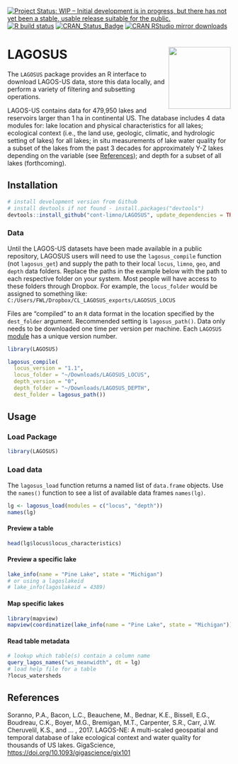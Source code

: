 
<!-- README.md is generated from README.Rmd. Please edit that file -->

[![Project Status: WIP – Initial development is in progress, but there
has not yet been a stable, usable release suitable for the
public.](https://www.repostatus.org/badges/latest/wip.svg)](https://www.repostatus.org/#wip)
[![R build
status](https://github.com/cont-limno/LAGOSUS/workflows/R-CMD-check/badge.svg)](https://github.com/cont-limno/LAGOSUS/actions)
[![CRAN\_Status\_Badge](http://www.r-pkg.org/badges/version/LAGOSUS)](https://cran.r-project.org/package=LAGOSUS)
[![CRAN RStudio mirror
downloads](http://cranlogs.r-pkg.org/badges/LAGOSUS)](https://cran.r-project.org/package=LAGOSUS)

# LAGOSUS <img src="man/figures/logo.png" align="right" height=140/>

The `LAGOSUS` package provides an R interface to download LAGOS-US data,
store this data locally, and perform a variety of filtering and
subsetting operations.

LAGOS-US contains data for 479,950 lakes and reservoirs larger than 1 ha
in continental US. The database includes 4 data modules for: lake
location and physical characteristics for all lakes; ecological context
(i.e., the land use, geologic, climatic, and hydrologic setting of
lakes) for all lakes; in situ measurements of lake water quality for a
subset of the lakes from the past 3 decades for approximately Y-Z lakes
depending on the variable (see
[References](https://github.com/cont-limno/LAGOSUS#references)); and
depth for a subset of all lakes (forthcoming).

## Installation

``` r
# install development version from Github
# install devtools if not found - install.packages("devtools")
devtools::install_github("cont-limno/LAGOSUS", update_dependencies = TRUE)
```

### Data

Until the LAGOS-US datasets have been made available in a public
repository, LAGOSUS users will need to use the `lagosus_compile`
function (not `lagosus_get`) and supply the path to their local `locus`,
`limno`, `geo`, and `depth` data folders. Replace the paths in the
example below with the path to each respective folder on your system.
Most people will have access to these folders through Dropbox. For
example, the `locus_folder` would be assigned to something like:
`C:/Users/FWL/Dropbox/CL_LAGOSUS_exports/LAGOSUS_LOCUS`

Files are “compiled” to an `R` data format in the location specified by
the `dest_folder` argument. Recommended setting is `lagosus_path()`.
Data only needs to be downloaded one time per version per machine. Each
`LAGOSUS`
[module](https://cont-limno.github.io/LAGOSUS/articles/lagosus_structure.html)
has a unique version number.

``` r
library(LAGOSUS)

lagosus_compile(
  locus_version = "1.1",
  locus_folder = "~/Downloads/LAGOSUS_LOCUS",
  depth_version = "0",
  depth_folder = "~/Downloads/LAGOSUS_DEPTH", 
  dest_folder = lagosus_path())
```

## Usage

### Load Package

``` r
library(LAGOSUS)
```

### Load data

The `lagosus_load` function returns a named list of `data.frame`
objects. Use the `names()` function to see a list of available data
frames `names(lg)`.

``` r
lg <- lagosus_load(modules = c("locus", "depth"))
names(lg)
```

<!-- ```{r load_data_cached, eval=FALSE, echo=FALSE} -->

<!-- dt <- readRDS(system.file("lagos_test_subset.rds", package = "LAGOSUS")) -->

<!-- names(dt) -->

<!-- ``` -->

<!-- #### Locate tables containing a variable  -->

<!-- ```{r eval=FALSE} -->

<!-- query_lagos_names("secchi") -->

<!-- ``` -->

<!-- ```{r echo=FALSE, eval=FALSE} -->

<!-- query_lagos_names("secchi", dt = dt) -->

<!-- ``` -->

#### Preview a table

``` r
head(lg$locus$locus_characteristics)
```

#### Preview a specific lake

``` r
lake_info(name = "Pine Lake", state = "Michigan")
# or using a lagoslakeid
# lake_info(lagoslakeid = 4389)
```

#### Map specific lakes

``` r
library(mapview)
mapview(coordinatize(lake_info(name = "Pine Lake", state = "Michigan")))
```

#### Read table metadata

``` r
# lookup which table(s) contain a column name 
query_lagos_names("ws_meanwidth", dt = lg)
# load help file for a table
?locus_watersheds
```

<!-- ```{r load printr, echo=FALSE,message=FALSE,results='hide', eval=FALSE} -->

<!-- loadNamespace("printr") -->

<!-- ``` -->

<!-- ```{r Read metadata for individual tables, eval=FALSE} -->

<!-- help.search("datasets", package = "LAGOSUS") -->

<!-- ``` -->

<!-- ```{r unload printr, echo=FALSE, eval=FALSE} -->

<!-- unloadNamespace("printr") -->

<!-- ``` -->

## References

Soranno, P.A., Bacon, L.C., Beauchene, M., Bednar, K.E., Bissell, E.G.,
Boudreau, C.K., Boyer, M.G., Bremigan, M.T., Carpenter, S.R., Carr, J.W.
Cheruvelil, K.S., and … , 2017. LAGOS-NE: A multi-scaled geospatial and
temporal database of lake ecological context and water quality for
thousands of US lakes. GigaScience,
<https://doi.org/10.1093/gigascience/gix101>
